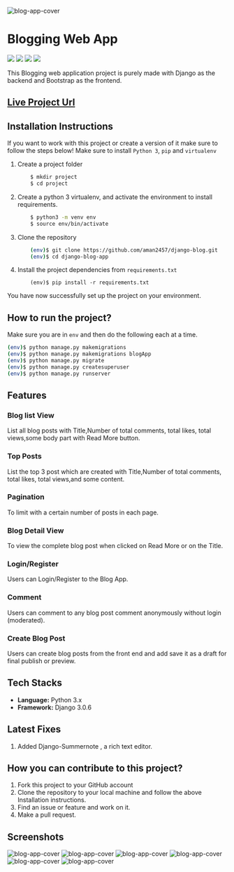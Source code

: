 
![blog-app-cover](Screenshots/LandingPage1.png)
# Blogging Web App

<p align="left">
    <a href="https://github.com/aman2457/django-blog/issues" alt="Issues">
        <img src="https://img.shields.io/github/issues/aman2457/django-blog" /></a>
    <a href="https://github.com/aman2457/django-blog/pulls" alt="Pull Requests">
        <img src="https://img.shields.io/github/issues-pr/aman2457/django-blog" /></a>
    <a href="https://github.com/aman2457/django-blog/network/members" alt="Forks">
        <img src="https://img.shields.io/github/forks/aman2457/django-blog" /></a>
    <a href="https://github.com/aman2457/django-blog/stargazers" alt="Stars">
        <img src="https://img.shields.io/github/stars/aman2457/django-blog" /></a>
</p>

This Blogging web application project is purely made with Django as the backend and Bootstrap as the frontend.

## [Live Project Url](http://aapanbihar.herokuapp.com)


## Installation Instructions

If you want to work with this project or create a version of it make sure to follow the steps below!
    Make sure to install ` Python 3 `, ` pip ` and ` virtualenv `  
     
1. Create a project folder
   
    ```bash
        $ mkdir project
        $ cd project
    ```
2. Create a python 3 virtualenv, and activate the environment to install requirements.
    ```bash
        $ python3 -m venv env
        $ source env/bin/activate
    ``` 

3. Clone the repository
   
    ```bash
        (env)$ git clone https://github.com/aman2457/django-blog.git
        (env)$ cd django-blog-app
    ```

4. Install the project dependencies from `requirements.txt`
    ```
        (env)$ pip install -r requirements.txt
    ```


You have now successfully set up the project on your environment.

## How to run  the project?

Make sure you are in `env` and then do the following each at a time.

```bash
(env)$ python manage.py makemigrations
(env)$ python manage.py makemigrations blogApp
(env)$ python manage.py migrate
(env)$ python manage.py createsuperuser
(env)$ python manage.py runserver
```

## Features

### Blog list View
List all blog posts with Title,Number of total comments, total likes, total views,some body part with Read More button.

### Top Posts
List the top 3 post which are created with Title,Number of total comments, total likes, total views,and some content.

### Pagination
To limit with a certain number of posts in each page.

### Blog Detail View
To view the complete blog post when clicked on Read More or on the Title.


### Login/Register
Users can Login/Register to the Blog App.

### Comment
Users can comment to any blog post comment anonymously without login (moderated).

### Create Blog Post
Users can create blog posts from the front end and add save it as a draft for final publish or preview.



## Tech Stacks

* **Language:**  Python 3.x
* **Framework:** Django 3.0.6

## Latest Fixes

1. Added Django-Summernote , a rich text editor.

## How you can contribute to this project?

1. Fork this project to your GitHub account
2. Clone the repository to your local machine and follow the above Installation instructions.
3. Find an issue or feature and work on it.
4. Make a pull request.

## Screenshots 
![blog-app-cover](Screenshots/LandingPage2.png)
![blog-app-cover](Screenshots/PostList.png)
![blog-app-cover](Screenshots/PostWrite.png)
![blog-app-cover](Screenshots/PostDetails.png)
![blog-app-cover](Screenshots/LoginPageMobileView.png)
![blog-app-cover](Screenshots/addComment.png)